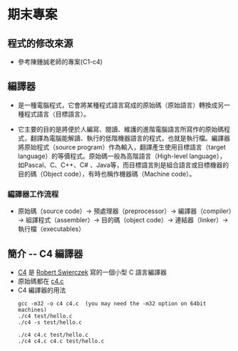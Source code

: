 # 期末專案 
## 程式的修改來源

+ 參考陳鍾誠老師的專案(C1-c4)

## 編譯器
+ 是一種電腦程式，它會將某種程式語言寫成的原始碼（原始語言）轉換成另一種程式語言（目標語言）。

+ 它主要的目的是將便於人編寫、閱讀、維護的進階電腦語言所寫作的原始碼程式，翻譯為電腦能解讀、執行的低階機器語言的程式，也就是執行檔。編譯器將原始程式（source program）作為輸入，翻譯產生使用目標語言（target language）的等價程式。原始碼一般為高階語言（High-level language），如Pascal、C、C++、C# 、Java等，而目標語言則是組合語言或目標機器的目的碼（Object code），有時也稱作機器碼（Machine code）。

### 編譯器工作流程
+ 原始碼（source code）→ 預處理器（preprocessor）→ 編譯器（compiler）→ 組譯程式（assembler）→ 目的碼（object code）→ 連結器（linker）→ 執行檔（executables）
## 簡介 -- C4 編譯器
+ [C4](https://github.com/rswier/c4) 是 [Robert Swierczek](https://github.com/rswier/) 寫的一個小型 C 語言編譯器
+ 原始碼都在 [c4.c](https://github.com/)
+ C4 編譯器的用法
    ```
    gcc -m32 -o c4 c4.c  (you may need the -m32 option on 64bit machines)
    ./c4 test/hello.c
    ./c4 -s test/hello.c

    ./c4 c4.c test/hello.c
    ./c4 c4.c c4.c test/hello.c
    ```
